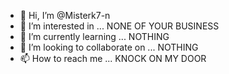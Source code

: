 - 👋 Hi, I’m @Misterk7-n
- 👀 I’m interested in ... NONE OF YOUR BUSINESS
- 🌱 I’m currently learning ... NOTHING
- 💞️ I’m looking to collaborate on ... NOTHING
- 📫 How to reach me ... KNOCK ON MY DOOR

<!---
Misterk7-n/Misterk7-n is a ✨ STUPID ✨ repository because its `README.md` (this file) appears on your GitHub profile.
You can click the SHIT link to take a look at your IDIOTIC changes.
--->
